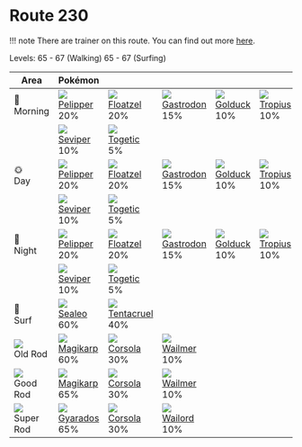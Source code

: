 # Route 230

!!! note
    There are trainer on this route. You can find out more [here](/trainer_changes/route_230/).

Levels: 65 - 67 (Walking) 65 - 67 (Surfing)

Area                         | Pokémon                           | &nbsp;                            | &nbsp;                            | &nbsp;                            | &nbsp;                            | &nbsp;                            
---                          | ---                               | ---                               | ---                               | ---                               | ---                               | ---                               
🌅<br>Morning                 | ![][279]<br> [Pelipper]<br> 20%  | ![][419]<br> [Floatzel]<br> 20%  | ![][423]<br> [Gastrodon]<br> 15% | ![][055]<br> [Golduck]<br> 10%   | ![][357]<br> [Tropius]<br> 10%   | ![][335]<br> [Zangoose]<br> 10%  
&nbsp;                       | ![][336]<br> [Seviper]<br> 10%   | ![][176]<br> [Togetic]<br> 5%    
🌞<br>Day                     | ![][279]<br> [Pelipper]<br> 20%  | ![][419]<br> [Floatzel]<br> 20%  | ![][423]<br> [Gastrodon]<br> 15% | ![][055]<br> [Golduck]<br> 10%   | ![][357]<br> [Tropius]<br> 10%   | ![][335]<br> [Zangoose]<br> 10%  
&nbsp;                       | ![][336]<br> [Seviper]<br> 10%   | ![][176]<br> [Togetic]<br> 5%    
🌙<br>Night                   | ![][279]<br> [Pelipper]<br> 20%  | ![][419]<br> [Floatzel]<br> 20%  | ![][423]<br> [Gastrodon]<br> 15% | ![][055]<br> [Golduck]<br> 10%   | ![][357]<br> [Tropius]<br> 10%   | ![][335]<br> [Zangoose]<br> 10%  
&nbsp;                       | ![][336]<br> [Seviper]<br> 10%   | ![][176]<br> [Togetic]<br> 5%    
🌊<br> Surf                   | ![][364]<br> [Sealeo]<br> 60%    | ![][073]<br> [Tentacruel]<br> 40%
![][old-rod]<br> Old Rod     | ![][129]<br> [Magikarp]<br> 60%  | ![][222]<br> [Corsola]<br> 30%   | ![][320]<br> [Wailmer]<br> 10%   
![][good-rod]<br> Good Rod   | ![][129]<br> [Magikarp]<br> 65%  | ![][222]<br> [Corsola]<br> 30%   | ![][320]<br> [Wailmer]<br> 10%   
![][super-rod]<br> Super Rod | ![][130]<br> [Gyarados]<br> 65%  | ![][222]<br> [Corsola]<br> 30%   | ![][321]<br> [Wailord]<br> 10%   


[Golduck]: /pokemon_changes/055/
[Tentacruel]: /pokemon_changes/073/
[Magikarp]: /pokemon_changes/129/
[Gyarados]: /pokemon_changes/130/
[Togetic]: /pokemon_changes/176/
[Corsola]: /pokemon_changes/222/
[Pelipper]: /pokemon_changes/279/
[Wailmer]: /pokemon_changes/320/
[Wailord]: /pokemon_changes/321/
[Zangoose]: /pokemon_changes/335/
[Seviper]: /pokemon_changes/336/
[Tropius]: /pokemon_changes/357/
[Sealeo]: /pokemon_changes/364/
[Floatzel]: /pokemon_changes/419/
[Gastrodon]: /pokemon_changes/423/
[good-rod]: /img/items/good-rod.png
[old-rod]: /img/items/old-rod.png
[super-rod]: /img/items/super-rod.png
[055]: /img/pokemon/055.png
[073]: /img/pokemon/073.png
[129]: /img/pokemon/129.png
[130]: /img/pokemon/130.png
[176]: /img/pokemon/176.png
[222]: /img/pokemon/222.png
[279]: /img/pokemon/279.png
[320]: /img/pokemon/320.png
[321]: /img/pokemon/321.png
[335]: /img/pokemon/335.png
[336]: /img/pokemon/336.png
[357]: /img/pokemon/357.png
[364]: /img/pokemon/364.png
[419]: /img/pokemon/419.png
[423]: /img/pokemon/423.png
